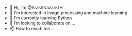 - 👋 Hi, I’m @ArashNazariGH
- 👀 I'm interested in Image processing and machine learning
- 🌱 I'm currently learning Python
- 💞️ I’m looking to collaborate on ...
- 📫 How to reach me ...

<!---
ArashNazariGH/ArashNazariGH is a ✨ special ✨ repository because its `README.md` (this file) appears on your GitHub profile.
You can click the Preview link to take a look at your changes.
--->
